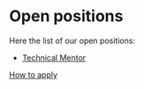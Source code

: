 # Open positions

Here the list of our open positions:

- [Technical Mentor](technical_mentor.md)


[How to apply](../HOWTO.md)
